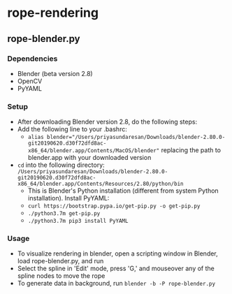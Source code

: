 # rope-rendering

## rope-blender.py
### Dependencies
* Blender (beta version 2.8)
* OpenCV
* PyYAML

### Setup
* After downloading Blender version 2.8, do the following steps:
* Add the following line to your .bashrc: 
  * `alias blender="/Users/priyasundaresan/Downloads/blender-2.80.0-git20190620.d30f72dfd8ac-x86_64/blender.app/Contents/MacOS/blender"` replacing the path to blender.app with your downloaded version
* `cd` into the following directory: `/Users/priyasundaresan/Downloads/blender-2.80.0-git20190620.d30f72dfd8ac-x86_64/blender.app/Contents/Resources/2.80/python/bin`
  * This is Blender's Python installation (different from system Python installation). Install PyYAML:
  * `curl https://bootstrap.pypa.io/get-pip.py -o get-pip.py`
  * `./python3.7m get-pip.py`
  * `./python3.7m pip3 install PyYAML`

### Usage
* To visualize rendering in blender, open a scripting window in Blender, load rope-blender.py, and run
* Select the spline in 'Edit' mode, press 'G,' and mouseover any of the spline nodes to move the rope
* To generate data in background, run `blender -b -P rope-blender.py`
